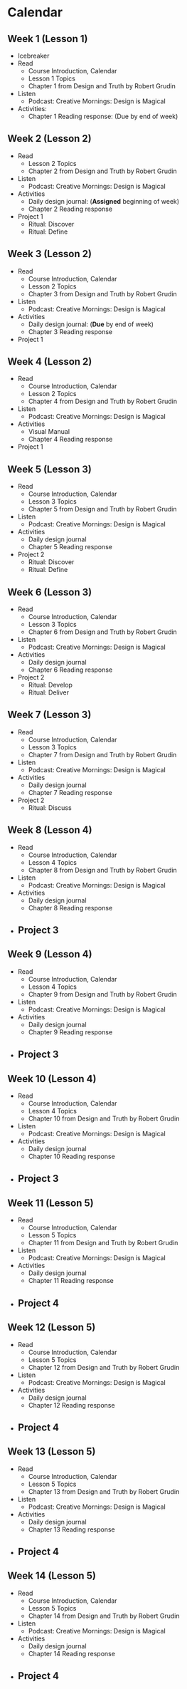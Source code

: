 # Calendar

## Week 1 (Lesson 1)

- Icebreaker
- Read
  - Course Introduction, Calendar
  - Lesson 1 Topics
  - Chapter 1 from Design and Truth by Robert Grudin
- Listen
  - Podcast: Creative Mornings: Design is Magical
- Activities:
  - Chapter 1 Reading response: (Due by end of week)

## Week 2 (Lesson 2)

- Read
  - Lesson 2 Topics
  - Chapter 2 from Design and Truth by Robert Grudin
- Listen
  - Podcast: Creative Mornings: Design is Magical
- Activities
  - Daily design journal: (**Assigned** beginning of week)
  - Chapter 2 Reading response
- Project 1
  -  Ritual: Discover
  -  Ritual: Define

## Week 3 (Lesson 2)

- Read
  - Course Introduction, Calendar
  - Lesson 2 Topics
  - Chapter 3 from Design and Truth by Robert Grudin
- Listen
  - Podcast: Creative Mornings: Design is Magical
- Activities
  - Daily design journal: (**Due** by end of week)
  - Chapter 3 Reading response
- Project 1


## Week 4 (Lesson 2)

- Read
  - Course Introduction, Calendar
  - Lesson 2 Topics
  - Chapter 4 from Design and Truth by Robert Grudin
- Listen
  - Podcast: Creative Mornings: Design is Magical
- Activities
  - Visual Manual
  - Chapter 4 Reading response
- Project 1

  
## Week 5 (Lesson 3)

- Read
  - Course Introduction, Calendar
  - Lesson 3 Topics
  - Chapter 5 from Design and Truth by Robert Grudin
- Listen
  - Podcast: Creative Mornings: Design is Magical
- Activities
  - Daily design journal
  - Chapter 5 Reading response
- Project 2
  -  Ritual: Discover
  -  Ritual: Define

## Week 6 (Lesson 3)

- Read
  - Course Introduction, Calendar
  - Lesson 3 Topics
  - Chapter 6 from Design and Truth by Robert Grudin
- Listen
  - Podcast: Creative Mornings: Design is Magical
- Activities
  - Daily design journal
  - Chapter 6 Reading response
- Project 2
  -  Ritual: Develop
  -  Ritual: Deliver

## Week 7 (Lesson 3)

- Read
  - Course Introduction, Calendar
  - Lesson 3 Topics
  - Chapter 7 from Design and Truth by Robert Grudin
- Listen
  - Podcast: Creative Mornings: Design is Magical
- Activities
  - Daily design journal
  - Chapter 7 Reading response
- Project 2
  -  Ritual: Discuss 

## Week 8 (Lesson 4)

- Read
  - Course Introduction, Calendar
  - Lesson 4 Topics
  - Chapter 8 from Design and Truth by Robert Grudin
- Listen
  - Podcast: Creative Mornings: Design is Magical
- Activities
  - Daily design journal
  - Chapter 8 Reading response
- Project 3
  -  
## Week 9 (Lesson 4)

- Read
  - Course Introduction, Calendar
  - Lesson 4 Topics
  - Chapter 9 from Design and Truth by Robert Grudin
- Listen
  - Podcast: Creative Mornings: Design is Magical
- Activities
  - Daily design journal
  - Chapter 9 Reading response
- Project 3
  -  
## Week 10 (Lesson 4)

- Read
  - Course Introduction, Calendar
  - Lesson 4 Topics
  - Chapter 10 from Design and Truth by Robert Grudin
- Listen
  - Podcast: Creative Mornings: Design is Magical
- Activities
  - Daily design journal
  - Chapter 10 Reading response
- Project 3
  -  
## Week 11 (Lesson 5)

- Read
  - Course Introduction, Calendar
  - Lesson 5 Topics
  - Chapter 11 from Design and Truth by Robert Grudin
- Listen
  - Podcast: Creative Mornings: Design is Magical
- Activities
  - Daily design journal
  - Chapter 11 Reading response
- Project 4
  -  
## Week 12 (Lesson 5)

- Read
  - Course Introduction, Calendar
  - Lesson 5 Topics
  - Chapter 12 from Design and Truth by Robert Grudin
- Listen
  - Podcast: Creative Mornings: Design is Magical
- Activities
  - Daily design journal
  - Chapter 12 Reading response
- Project 4
  -  
## Week 13 (Lesson 5)

- Read
  - Course Introduction, Calendar
  - Lesson 5 Topics
  - Chapter 13 from Design and Truth by Robert Grudin
- Listen
  - Podcast: Creative Mornings: Design is Magical
- Activities
  - Daily design journal
  - Chapter 13 Reading response
- Project 4
  -  
## Week 14 (Lesson 5)

- Read
  - Course Introduction, Calendar
  - Lesson 5 Topics
  - Chapter 14 from Design and Truth by Robert Grudin
- Listen
  - Podcast: Creative Mornings: Design is Magical
- Activities
  - Daily design journal
  - Chapter 14 Reading response
- Project 4
  -  
